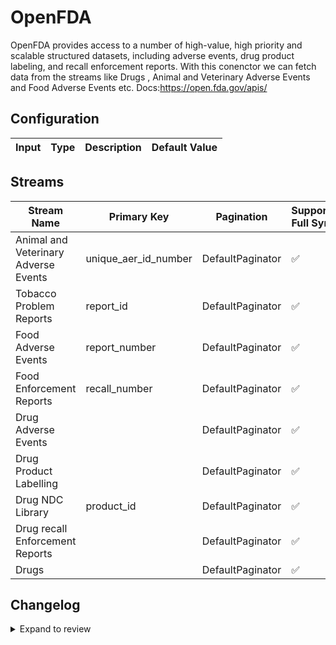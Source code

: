 # OpenFDA
OpenFDA provides access to a number of high-value, high priority and scalable structured datasets, including adverse events, drug product labeling, and recall enforcement reports.
With this conenctor we can fetch data from the streams like Drugs , Animal and Veterinary Adverse Events and Food Adverse Events etc.
Docs:https://open.fda.gov/apis/

## Configuration

| Input | Type | Description | Default Value |
|-------|------|-------------|---------------|

## Streams
| Stream Name | Primary Key | Pagination | Supports Full Sync | Supports Incremental |
|-------------|-------------|------------|---------------------|----------------------|
| Animal and Veterinary Adverse Events | unique_aer_id_number | DefaultPaginator | ✅ |  ❌  |
| Tobacco Problem Reports | report_id | DefaultPaginator | ✅ |  ❌  |
| Food Adverse Events | report_number | DefaultPaginator | ✅ |  ❌  |
| Food Enforcement Reports | recall_number | DefaultPaginator | ✅ |  ❌  |
| Drug Adverse Events |  | DefaultPaginator | ✅ |  ❌  |
| Drug Product Labelling |  | DefaultPaginator | ✅ |  ❌  |
| Drug NDC Library | product_id | DefaultPaginator | ✅ |  ❌  |
| Drug recall Enforcement Reports |  | DefaultPaginator | ✅ |  ❌  |
| Drugs |  | DefaultPaginator | ✅ |  ❌  |

## Changelog

<details>
  <summary>Expand to review</summary>

| Version          | Date              | Pull Request | Subject        |
|------------------|-------------------|--------------|----------------|
| 0.0.26 | 2025-06-28 | [62399](https://github.com/airbytehq/airbyte/pull/62399) | Update dependencies |
| 0.0.25 | 2025-06-21 | [61914](https://github.com/airbytehq/airbyte/pull/61914) | Update dependencies |
| 0.0.24 | 2025-06-14 | [60545](https://github.com/airbytehq/airbyte/pull/60545) | Update dependencies |
| 0.0.23 | 2025-05-10 | [60129](https://github.com/airbytehq/airbyte/pull/60129) | Update dependencies |
| 0.0.22 | 2025-05-03 | [59467](https://github.com/airbytehq/airbyte/pull/59467) | Update dependencies |
| 0.0.21 | 2025-04-27 | [59108](https://github.com/airbytehq/airbyte/pull/59108) | Update dependencies |
| 0.0.20 | 2025-04-19 | [58494](https://github.com/airbytehq/airbyte/pull/58494) | Update dependencies |
| 0.0.19 | 2025-04-12 | [57905](https://github.com/airbytehq/airbyte/pull/57905) | Update dependencies |
| 0.0.18 | 2025-04-05 | [57299](https://github.com/airbytehq/airbyte/pull/57299) | Update dependencies |
| 0.0.17 | 2025-03-29 | [56748](https://github.com/airbytehq/airbyte/pull/56748) | Update dependencies |
| 0.0.16 | 2025-03-22 | [56180](https://github.com/airbytehq/airbyte/pull/56180) | Update dependencies |
| 0.0.15 | 2025-03-08 | [55524](https://github.com/airbytehq/airbyte/pull/55524) | Update dependencies |
| 0.0.14 | 2025-03-01 | [55023](https://github.com/airbytehq/airbyte/pull/55023) | Update dependencies |
| 0.0.13 | 2025-02-23 | [54576](https://github.com/airbytehq/airbyte/pull/54576) | Update dependencies |
| 0.0.12 | 2025-02-15 | [53956](https://github.com/airbytehq/airbyte/pull/53956) | Update dependencies |
| 0.0.11 | 2025-02-08 | [53479](https://github.com/airbytehq/airbyte/pull/53479) | Update dependencies |
| 0.0.10 | 2025-02-01 | [53028](https://github.com/airbytehq/airbyte/pull/53028) | Update dependencies |
| 0.0.9 | 2025-01-25 | [52491](https://github.com/airbytehq/airbyte/pull/52491) | Update dependencies |
| 0.0.8 | 2025-01-18 | [51872](https://github.com/airbytehq/airbyte/pull/51872) | Update dependencies |
| 0.0.7 | 2025-01-11 | [51368](https://github.com/airbytehq/airbyte/pull/51368) | Update dependencies |
| 0.0.6 | 2024-12-28 | [50718](https://github.com/airbytehq/airbyte/pull/50718) | Update dependencies |
| 0.0.5 | 2024-12-21 | [50285](https://github.com/airbytehq/airbyte/pull/50285) | Update dependencies |
| 0.0.4 | 2024-12-14 | [49668](https://github.com/airbytehq/airbyte/pull/49668) | Update dependencies |
| 0.0.3 | 2024-12-12 | [49351](https://github.com/airbytehq/airbyte/pull/49351) | Update dependencies |
| 0.0.2 | 2024-12-11 | [49090](https://github.com/airbytehq/airbyte/pull/49090) | Starting with this version, the Docker image is now rootless. Please note that this and future versions will not be compatible with Airbyte versions earlier than 0.64 |
| 0.0.1 | 2024-10-23 | | Initial release by [@ombhardwajj](https://github.com/ombhardwajj) via Connector Builder |

</details>
